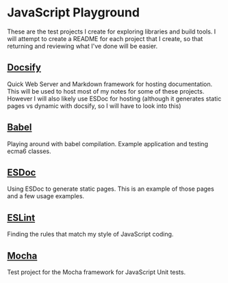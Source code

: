 # JavaScript Playground

These are the test projects I create for exploring libraries and build tools. I will attempt to create a README for each project that I create, so that returning and reviewing what I've done will be easier.

## [Docsify](/play/test.docsify/docs/)
 Quick Web Server and Markdown framework for hosting documentation. This will be used to host most of my notes for some of these projects. However I will also likely use ESDoc for hosting (although it generates static pages vs dynamic with docsify, so I will have to look into this)

## [Babel](/play/test.babel/)
 Playing around with babel compilation. Example application and testing ecma6 classes.

## [ESDoc](/play/test.esdoc/)
 Using ESDoc to generate static pages. This is an example of those pages and a few usage examples.

## [ESLint](/play/test.eslint/)
 Finding the rules that match my style of JavaScript coding.

## [Mocha](/play/test.mocha/)
  Test project for the Mocha framework for JavaScript Unit tests.
